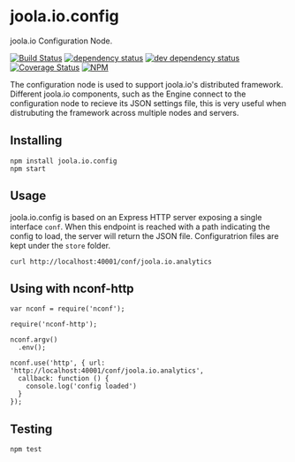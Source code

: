 joola.io.config
===============
joola.io Configuration Node.

[![Build Status](http://ci.joo.la/buildStatus/icon?job=ci-joola.io.config-nightly)](http://ci.joo.la/job/ci-joola.io.config-nightly/) [![dependency status][5]][6] [![dev dependency status][7]][8] [![Coverage Status][1]][2]
[![NPM](https://nodei.co/npm/joola.io.config.png)](https://nodei.co/npm/joola.io.config/)

The configuration node is used to support joola.io's distributed framework.
Different joola.io components, such as the Engine connect to the configuration node to recieve its JSON settings file, this is very useful when distrubuting the framework across multiple nodes and servers.

Installing
----------

```
npm install joola.io.config
npm start
```

Usage
-----
joola.io.config is based on an Express HTTP server exposing a single interface ```conf```. When this endpoint is reached with a path indicating the config to load, the server will return the JSON file.
Configuratrion files are kept under the ```store``` folder.

```
curl http://localhost:40001/conf/joola.io.analytics
```

Using with nconf-http
---------------------
```
var nconf = require('nconf');

require('nconf-http');

nconf.argv()
  .env();

nconf.use('http', { url: 'http://localhost:40001/conf/joola.io.analytics',
  callback: function () {
    console.log('config loaded')
  }
});
```

Testing
-------

```
npm test   
```

[1]: https://coveralls.io/repos/joola/joola.io.config/badge.png
[2]: https://coveralls.io/r/joola/joola.io.config
[3]: http://ci.joo.la/buildStatus/icon?job=ci-joola.io.config-nightly
[4]: http://ci.joo.la/job/ci-joola.io.config-nightly/
[5]: https://david-dm.org/joola/joola.io.config.png
[6]: https://david-dm.org/joola/joola.io.config
[7]: https://david-dm.org/joola/joola.io.config/dev-status.png
[8]: https://david-dm.org/joola/joola.io.config#info=devDependencies
